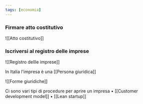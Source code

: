 ```yaml
---
tags: [economia]
---
```

### Firmare atto costitutivo

![[Atto costitutivo]]

### Iscriversi al registro delle imprese

![[Registro dellle imprese]]

In Italia l'impresa è una [[Persona giuridica]]

![[Forme giuridiche]]

Ci sono vari tipi di procedure per aprire un impresa
	• [[Customer development model]]
	• [[Lean startup]]
	
